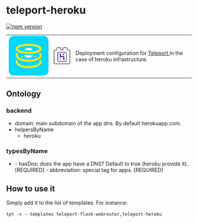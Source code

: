 # teleport-heroku
[![npm version](https://badge.fury.io/js/teleport-heroku.svg)](https://badge.fury.io/js/teleport-heroku)

<table>
  <td>
    <img src="../../icon.png" alt="icon" title="made by @cecilesnips"/>
  </td>
  <td>
    <img src="teleport-heroku.png" alt="icon" title="made by @cecilesnips"/>
  </td>
  <td>
    Deployment configuration for <a href="https://github.com/snipsco/teleport"> Teleport </a> in the case of heroku infrastructure.
  </td>
</table>

## Ontology
### backend
- domain: main subdomain of the app dns. By default herokuapp.com.
- helpersByName
  - heroku

### typesByName
- <key>
  - hasDns: does the app have a DNS? Default to true (heroku provide it). [REQUIRED]
  - abbreviation: special tag for apps. [REQUIRED]

## How to use it
Simply add it to the list of templates. For instance:
```
tpt -c --templates teleport-flask-webrouter,teleport-heroku
```
